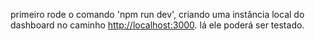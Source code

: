 
primeiro rode o comando 'npm run dev', criando uma instância local do dashboard no caminho [http://localhost:3000](http://localhost:3000). lá ele poderá ser testado.


